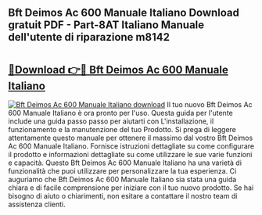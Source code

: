 ## Bft Deimos Ac 600 Manuale Italiano Download gratuit PDF - Part-8AT Italiano Manuale dell'utente di riparazione m8142

# <h2><a href="http://dfbqoz.blite.top/?on=Bft+Deimos+Ac+600+Manuale+Italiano">🔗Download 👉🔴 Bft Deimos Ac 600 Manuale Italiano</a></h2>

[![Bft Deimos Ac 600 Manuale Italiano download](https://i.imgur.com/lujVjoI.png)](http://dfbqoz.blite.top/?on=Bft+Deimos+Ac+600+Manuale+Italiano)
Il tuo nuovo Bft Deimos Ac 600 Manuale Italiano è ora pronto per l'uso. Questa guida per l'utente include una guida passo passo per aiutarti con L'installazione, il funzionamento e la manutenzione del tuo Prodotto. Si prega di leggere attentamente questo manuale per ottenere il massimo dal vostro Bft Deimos Ac 600 Manuale Italiano. Fornisce istruzioni dettagliate su come configurare il prodotto e informazioni dettagliate su come utilizzare le sue varie funzioni e capacità. Questo Bft Deimos Ac 600 Manuale Italiano ha una varietà di funzionalità che puoi utilizzare per personalizzare la tua esperienza. Ci auguriamo che Bft Deimos Ac 600 Manuale Italiano sia stata una guida chiara e di facile comprensione per iniziare con il tuo nuovo prodotto. Se hai bisogno di aiuto o chiarimenti, non esitare a contattare il nostro team di assistenza clienti.
